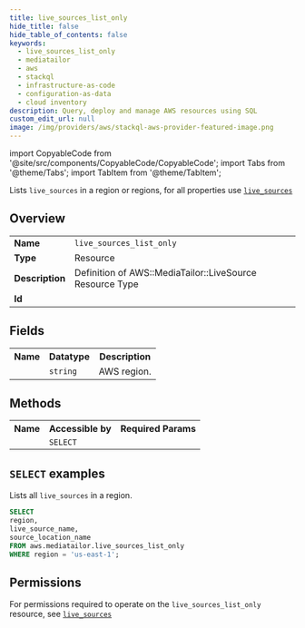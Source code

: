 ```yaml
---
title: live_sources_list_only
hide_title: false
hide_table_of_contents: false
keywords:
  - live_sources_list_only
  - mediatailor
  - aws
  - stackql
  - infrastructure-as-code
  - configuration-as-data
  - cloud inventory
description: Query, deploy and manage AWS resources using SQL
custom_edit_url: null
image: /img/providers/aws/stackql-aws-provider-featured-image.png
---
```


import CopyableCode from '@site/src/components/CopyableCode/CopyableCode';
import Tabs from '@theme/Tabs';
import TabItem from '@theme/TabItem';

Lists <code>live_sources</code> in a region or regions, for all properties use <a href="/providers/aws/serviceName/live_sources/"><code>live_sources</code></a>

## Overview
<table><tbody>
<tr><td><b>Name</b></td><td><code>live_sources_list_only</code></td></tr>
<tr><td><b>Type</b></td><td>Resource</td></tr>
<tr><td><b>Description</b></td><td>Definition of AWS::MediaTailor::LiveSource Resource Type</td></tr>
<tr><td><b>Id</b></td><td><CopyableCode code="aws.mediatailor.live_sources_list_only" /></td></tr>
</tbody></table>

## Fields
<table><tbody><tr><th>Name</th><th>Datatype</th><th>Description</th></tr><tr><td><CopyableCode code="region" /></td><td><code>string</code></td><td>AWS region.</td></tr>
</tbody></table>

## Methods

<table><tbody>
  <tr>
    <th>Name</th>
    <th>Accessible by</th>
    <th>Required Params</th>
  </tr>
  <tr>
    <td><CopyableCode code="list_resources" /></td>
    <td><code>SELECT</code></td>
    <td><CopyableCode code="region" /></td>
  </tr>
</tbody></table>

## `SELECT` examples
Lists all <code>live_sources</code> in a region.
```sql
SELECT
region,
live_source_name,
source_location_name
FROM aws.mediatailor.live_sources_list_only
WHERE region = 'us-east-1';
```


## Permissions

For permissions required to operate on the <code>live_sources_list_only</code> resource, see <a href="/providers/aws/mediatailor/live_sources/#permissions"><code>live_sources</code></a>

